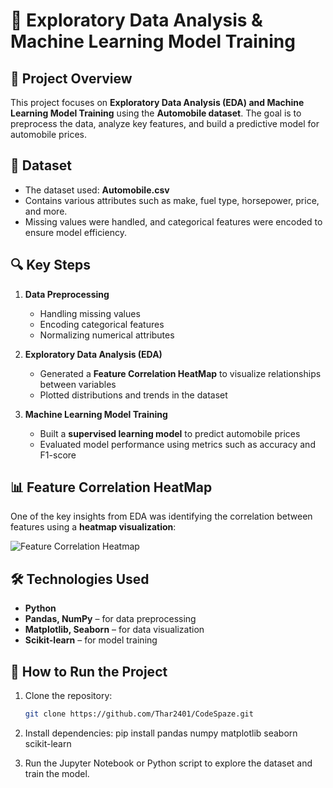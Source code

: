 # 🚀 Exploratory Data Analysis & Machine Learning Model Training  

## 📌 Project Overview  
This project focuses on **Exploratory Data Analysis (EDA) and Machine Learning Model Training** using the **Automobile dataset**. The goal is to preprocess the data, analyze key features, and build a predictive model for automobile prices.  

## 📂 Dataset  
- The dataset used: **Automobile.csv**  
- Contains various attributes such as make, fuel type, horsepower, price, and more.  
- Missing values were handled, and categorical features were encoded to ensure model efficiency.  

## 🔍 Key Steps  
1. **Data Preprocessing**  
   - Handling missing values  
   - Encoding categorical features  
   - Normalizing numerical attributes  

2. **Exploratory Data Analysis (EDA)**  
   - Generated a **Feature Correlation HeatMap** to visualize relationships between variables  
   - Plotted distributions and trends in the dataset  

3. **Machine Learning Model Training**  
   - Built a **supervised learning model** to predict automobile prices  
   - Evaluated model performance using metrics such as accuracy and F1-score  

## 📊 Feature Correlation HeatMap  
One of the key insights from EDA was identifying the correlation between features using a **heatmap visualization**:  

![Feature Correlation Heatmap](path/to/your/image.png)  

## 🛠️ Technologies Used  
- **Python**  
- **Pandas, NumPy** – for data preprocessing  
- **Matplotlib, Seaborn** – for data visualization  
- **Scikit-learn** – for model training  

## 📌 How to Run the Project  
1. Clone the repository:  
   ```bash
   git clone https://github.com/Thar2401/CodeSpaze.git

2.	Install dependencies:
     pip install pandas numpy matplotlib seaborn scikit-learn

3.	Run the Jupyter Notebook or Python script to explore the dataset and train the model.
  
